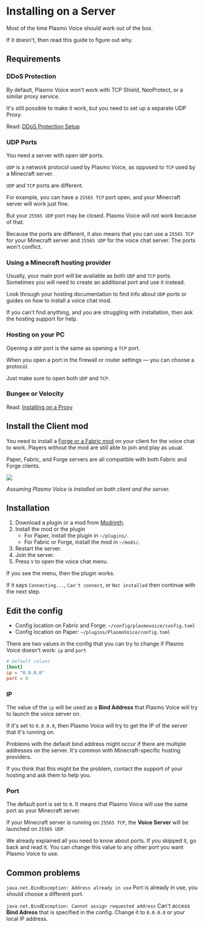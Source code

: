 # Installing on a Server

Most of the time Plasmo Voice should work out of the box.

If it doesn't, then read this guide to figure out why.

## Requirements

### DDoS Protection

By default, Plasmo Voice won't work with TCP Shield, NeoProtect, or a similar proxy service.

It's still possible to make it work, but you need to set up a separate UDP Proxy.

Read: [DDoS Protection Setup]()

### UDP Ports

You need a server with open `UDP` ports.

`UDP` is a network protocol used by Plasmo Voice, as opposed to `TCP` used by a Minecraft server. 

`UDP` and `TCP` ports are different.

For example, you can have a `25565 TCP` port open, and your Minecraft server will work just fine.

But your `25565 UDP` port may be closed. Plasmo Voice will not work because of that.

Because the ports are different, it also means that you can use a `25565 TCP` for your Minecraft server and `25565 UDP` for the voice chat server. The ports won't conflict.

### Using a Minecraft hosting provider

Usually, your main port will be available as both `UDP` and `TCP` ports. Sometimes you will need to create an additional port and use it instead.

Look through your hosting documentation to find info about `UDP` ports or guides on how to install a voice chat mod. 

If you can't find anything, and you are struggling with installation, then ask the hosting support for help. 

### Hosting on your PC

Opening a `UDP` port is the same as opening a `TCP` port.

When you open a port in the firewall or router settings —  you can choose a protocol.

Just make sure to open both `UDP` and `TCP`.

### Bungee or Velocity

Read: [Installing on a Proxy](/docs/server/proxy/) 

## Install the Client mod

You need to install a [Forge or a Fabric mod](https://modrinth.com/mod/plasmo-voice) on your client for the voice chat to work. Players without the mod are still able to join and play as usual.

Paper, Fabric, and Forge servers are all compatible with both Fabric and Forge clients.

![](https://imgur.com/dxgaWJ2.png)

*Assuming Plasmo Voice is installed on both client and the server.*

## Installation

1. Download a plugin or a mod from [Modrinth](https://modrinth.com/mod/plasmo-voice).
2. Install the mod or the plugin
   - For Paper, install the plugin in `~/plugins/`.
   - For Fabric or Forge, install the mod in `~/mods/`.
3. Restart the server.
4. Join the server.
5. Press `V` to open the voice chat menu.

If you see the menu, then the plugin works.

If it says `Connecting...`, `Can't connect`, or `Not installed` then continue with the next step.

## Edit the config

- Config location on Fabric and Forge: `~/config/plasmovoice/config.toml`
- Config location on Paper: `~/plugins/PlasmoVoice/config.toml`

There are two values in the config that you can try to change if Plasmo Voice doesn't work: `ip` and `port`

```toml
# Default values
[host]
ip = "0.0.0.0"
port = 0
```

### IP 

The value of the `ip` will be used as a **Bind Address** that Plasmo Voice will try to launch the voice server on.

If it's set to `0.0.0.0`, then Plasmo Voice will try to get the IP of the server that it's running on.

Problems with the default bind address might occur if there are multiple addresses on the server. It's common with Minecraft-specific hosting providers.

If you think that this might be the problem, contact the support of your hosting and ask them to help you.

### Port

The default port is set to `0`. It means that Plasmo Voice will use the same port as your Minecraft server.

If your Minecraft server is running on `25565 TCP`, the **Voice Server** will be launched on `25565 UDP`.

We already explained all you need to know about ports. If you skipped it, go back and read it. You can change this value to any other port you want Plasmo Voice to use.


## Common problems

`java.net.BindException: Address already in use` Port is already in use, you should choose a different port.

`java.net.BindException: Cannot assign requested address` Can't access **Bind Adress** that is specified in the config. Change it to `0.0.0.0` or your local IP address.
